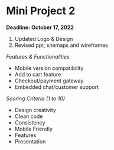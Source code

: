 # Mini Project 2

**Deadline: October 17, 2022**

1. Updated Logo & Design
2. Revised ppt, sitemaps and wireframes

_Features & Functionalities_
- Mobile version compatibility
- Add to cart feature
- Checkout/payment gateway
- Embedded chat/customer support

_Scoring Criteria (1 to 10)_
- Design creativity
- Clean code
- Consistency
- Mobile Friendly
- Features
- Presentation
